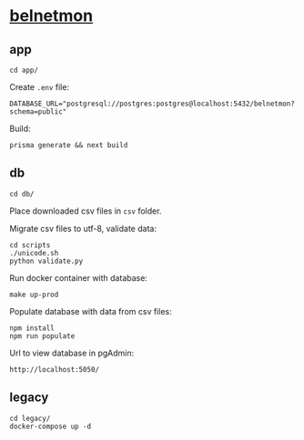# [belnetmon](https://belnetmon.bn.by)

## app
```
cd app/
```

Create `.env` file:
```
DATABASE_URL="postgresql://postgres:postgres@localhost:5432/belnetmon?schema=public"
```

Build:
```
prisma generate && next build
```

## db
```
cd db/
```

Place downloaded csv files in `csv` folder.

Migrate csv files to utf-8, validate data:
```
cd scripts
./unicode.sh
python validate.py
```

Run docker container with database:
```
make up-prod
```

Populate database with data from csv files:
```
npm install
npm run populate
```

Url to view database in pgAdmin:
```
http://localhost:5050/
```

## legacy
```
cd legacy/
docker-compose up -d
```
